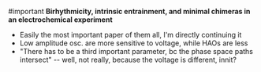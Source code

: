 #important
**Birhythmicity, intrinsic entrainment, and minimal chimeras in an electrochemical experiment**

* Easily the most important paper of them all, I'm directly continuing it
* Low amplitude osc. are more sensitive to voltage, while HAOs are less
* "There has to be a third important parameter, bc the phase space paths intersect" -- well, not really, because the voltage is different, innit?